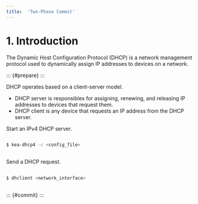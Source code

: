 ```yaml
---
title:  'Two-Phase Commit'
---
```



# 1. Introduction
The Dynamic Host Configuration Protocol (DHCP) is a network management protocol used to dynamically assign IP addresses to devices on a network.  


::: {#prepare}
:::

<script>
// Select the div and append an SVG container
const svg = d3.select("#prepare")
  .append("svg")
  .attr("width", 400)
  .attr("height", 400);

// Add a circle to the SVG container
svg.append("circle")
  .attr("cx", 200)    // x-position of the center
  .attr("cy", 200)    // y-position of the center
  .attr("r", 50)      // radius
  .attr("fill", "blue");  // color of the circle
</script>


DHCP operates based on a client-server model.

- DHCP server is responsibles for assigning, renewing, and releasing IP addresses to devices that request them.
- DHCP client is any device that requests an IP address from the DHCP server.

Start an IPv4 DHCP server.
```sh
  
$ kea-dhcp4 -c <config_file>
  
```

Send a DHCP request.
```sh
  
$ dhclient <network_interface>
  
```

::: {#commit}
:::

<script>
// Select the div and append an SVG container
const svg2 = d3.select("#commit")
  .append("svg")
  .attr("width", 400)
  .attr("height", 400);

// Add a circle to the SVG container
svg2.append("circle")
  .attr("cx", 200)    // x-position of the center
  .attr("cy", 200)    // y-position of the center
  .attr("r", 50)      // radius
  .attr("fill", "red");  // color of the circle
</script>
